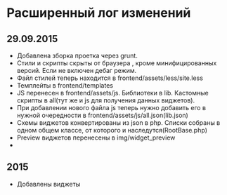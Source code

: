 Расширенный лог изменений
==========================

29.09.2015
----
- Добавлена зборка проетка через grunt.
- Стили и скрипты скрыты от браузера , кроме минифицированных версий. Если не включен дебаг режим. 
- Файл стилей теперь находится в frontend/assets/less/site.less
- Темплейты в frontend/templates
- JS перенесен в frontend/assets/js. Библиотеки в lib. Кастомные скрипты в all(тут же и js для получения данных виджетов). 
- При добавлении нового файла js теперь нужно добавить его в нужной очередности в frontend/assets/js/all.json(lib.json)
- Схемы виджетов конвертированы из json в php.  Списки собраны в одном общем классе, от которого и наследутся(RootBase.php)
- Preview виджетов перенесены в img/widget_preview
- 


2015
-----
-  Добавлены виджеты

